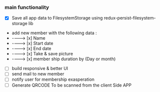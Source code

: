 ### main functionality

- [x] Save all app data to FilesystemStorage using redux-persist-filesystem-storage lib
- add new member with the following data :
- ----> [x] Name
- ----> [x] Start date
- ----> [x] End date
- ----> [x] Take & save picture
- ----> [x] member ship duration by (Day or month)

- [ ] build responsive & better UI
- [ ] send mail to new member
- [ ] notify user for membership exasperation
- [ ] Generate QRCODE To be scanned from the client Side APP
